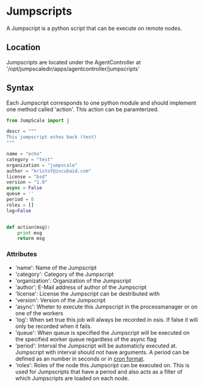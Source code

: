 Jumpscripts
===========

A Jumpscript is a python script that can be execute on remote nodes.

Location
--------

Jumpscripts are located under the AgentController at
'/opt/jumpscaledir/apps/agentcontroller/jumpscripts'

Syntax
------

Each Jumpscript corresponds to one python module and should implement
one method called 'action'. This action can be paramterized.

```python
from JumpScale import j

descr = """
This jumpscript echos back (test)
"""

name = "echo"
category = "test"
organization = "jumpscale"
author = "kristof@incubaid.com"
license = "bsd"
version = "1.0"
async = False
queue = ''
period = 0
roles = []
log=False


def action(msg):
    print msg
    return msg
```

### Attributes

-   'name': Name of the Jumpscript
-   'category': Category of the Jumpscript
-   'organization': Organization of the Jumpscript
-   'author': E-Mail address of author of the Jumpscript
-   'license': License the Jumpscript can be destributed with
-   'version': Version of the Jumpscript
-   'async': Wheter to execute this Jumpscript in the processmanager or
    on one of the workers
-   'log': When set true this job will always be recorded in osis. If
    false it will only be recorded when it fails.
-   'queue': When queue is specified the Jumpscript will be executed on
    the specified worker queue regardless of the async flag
-   'period': Interval the Jumpscript will be automaticly executed at.
    Jumpscript with interval should not have arguments. A period can be
    defined as an number in seconds or in [cron
    format](http://www.nncron.ru/help/EN/working/cron-format.htm).
-   'roles': Roles of the node this Jumpscript can be executed on. This
    is used for Jumpscripts that have a period and also acts as a filter
    of which Jumpscripts are loaded on each node.

